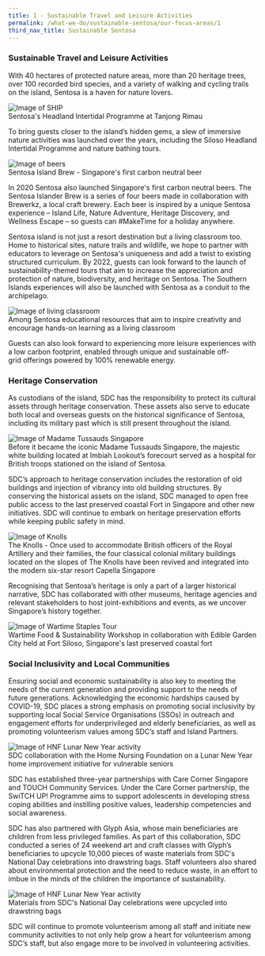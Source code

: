 ```yaml
---
title: 1 - Sustainable Travel and Leisure Activities
permalink: /what-we-do/sustainable-sentosa/our-focus-areas/1
third_nav_title: Sustainable Sentosa
---
```

### **Sustainable Travel and Leisure Activities**
		
With 40 hectares of protected nature areas, more than 20 heritage trees, over 100 recorded bird species, and a variety of walking and cycling trails on the island, Sentosa is a haven for nature lovers. 

<img src="/images/what-we-do/sustainable-sentosa/SHIP-2.jpeg" alt="Image of SHIP"/>
<figcaption>Sentosa's Headland Intertidal Programme at Tanjong Rimau</figcaption>
		
To bring guests closer to the island’s hidden gems, a slew of immersive nature activities was launched over the years, including the Siloso Headland Intertidal Programme and nature bathing tours.

<img src="/images/what-we-do/sustainable-sentosa/beer.jpg" alt="Image of beers"/>	
<figcaption>Sentosa Island Brew - Singapore's first carbon neutral beer</figcaption>

In 2020 Sentosa also launched Singapore's first carbon neutral beers. The Sentosa Islander Brew is a series of four beers made in collaboration with Brewerkz, a local craft brewery. Each beer is inspired by a unique Sentosa experience – Island Life, Nature Adventure, Heritage Discovery, and Wellness Escape – so guests can #MakeTime for a holiday anywhere. 
		
Sentosa island is not just a resort destination but a living classroom too. Home to historical sites, nature trails and wildlife, we hope to partner with educators to leverage on Sentosa's uniqueness and add a twist to existing structured curriculum.  By 2022, guests can look forward to the launch of sustainability-themed tours that aim to increase the appreciation and protection of nature, biodiversity, and heritage on Sentosa. The Southern Islands experiences will also be launched with Sentosa as a conduit to the archipelago. 

<img src="/images/what-we-do/sustainable-sentosa/imbiah-trail-learning-adventure.jpg" alt="Image of living classroom"/>	
<figcaption>Among Sentosa educational resources that aim to inspire creativity and encourage hands-on learning as a living classroom</figcaption>

Guests can also look forward to experiencing more leisure experiences with a low carbon footprint, enabled through unique and sustainable off-grid offerings powered by 100% renewable energy.

### **Heritage Conservation** 
As custodians of the island, SDC has the responsibility to protect its cultural assets through heritage conservation. These assets also serve to educate both local and overseas guests on the historical significance of Sentosa, including its military past which is still present throughout the island. 

<img src="/images/what-we-do/sustainable-sentosa/MTSG.jpg" alt="Image of Madame Tussauds Singapore"/>	
<figcaption>Before it became the iconic Madame Tussauds Singapore, the majestic white building located at Imbiah Lookout’s forecourt served as a hospital for British troops stationed on the island of Sentosa. </figcaption>

SDC’s approach to heritage conservation includes the restoration of old buildings and injection of vibrancy into old building structures. By conserving the historical assets on the island, SDC managed to open free public access to the last preserved coastal Fort in Singapore and other new initiatives. SDC will continue to embark on heritage preservation efforts while keeping public safety in mind. 

<img src="/images/what-we-do/sustainable-sentosa/knolls-collage.png" alt="Image of Knolls"/>	
<figcaption>The Knolls - Once used to accommodate British officers of the Royal Artillery and their families, the four classical colonial military buildings located on the slopes of The Knolls have been revived and integrated into the modern six-star resort Capella Singapore</figcaption>

Recognising that Sentosa’s heritage is only a part of a larger historical narrative, SDC has collaborated with other museums, heritage agencies and relevant stakeholders to host joint-exhibitions and events, as we uncover Singapore’s history together. 

<img src="/images/what-we-do/sustainable-sentosa/fort-siloso-war-staples.png" alt="Image of Wartime Staples Tour"/>	
<figcaption>Wartime Food & Sustainability Workshop in collaboration with Edible Garden City held at Fort Siloso, Singapore's last preserved coastal fort</figcaption>

### **Social Inclusivity and Local Communities** 
Ensuring social and economic sustainability is also key to meeting the needs of the current generation and providing support to the needs of future generations. Acknowledging the economic hardships caused by COVID-19, SDC places a strong emphasis on promoting social inclusivity by supporting local Social Service Organisations (SSOs) in outreach and engagement efforts for underprivileged and elderly beneficiaries, as well as promoting volunteerism values among SDC’s staff and Island Partners.

<img src="/images/what-we-do/sustainable-sentosa/hnf-lny.jpeg" alt="Image of HNF Lunar New Year activity"/>	
<figcaption>SDC collaboration with the Home Nursing Foundation on a Lunar New Year home improvement initiative for vulnerable seniors</figcaption>

SDC has established three-year partnerships with Care Corner Singapore and TOUCH Community Services. Under the Care Corner partnership, the SwiTCH UP! Programme aims to support adolescents in developing stress coping abilities and instilling positive values, leadership competencies and social awareness. 

SDC has also partnered with Glyph Asia, whose main beneficiaries are children from less privileged families. As part of this collaboration, SDC conducted a series of 24 weekend art and craft classes with Glyph’s beneficiaries to upcycle 10,000 pieces of waste materials from SDC's National Day celebrations into drawstring bags. Staff volunteers also shared about environmental protection and the need to reduce waste, in an effort to imbue in the minds of the children the importance of sustainability.

<img src="/images/what-we-do/sustainable-sentosa/flag.jpg" alt="Image of HNF Lunar New Year activity"/>	
<figcaption>Materials from SDC's National Day celebrations were upcycled into drawstring bags</figcaption>

SDC will continue to promote volunteerism among all staff and initiate new community activities to not only help grow a heart for volunteerism among SDC’s staff, but also engage more to be involved in volunteering activities.